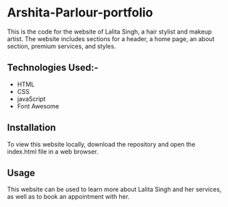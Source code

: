 # Arshita-Parlour-portfolio

This is the code for the website of Lalita Singh, a hair stylist and makeup artist. The website includes sections for a header, a home page, an about section, premium services, and styles.

## Technologies Used:-

* HTML
* CSS
* javaScript
* Font Awesome

## Installation
To view this website locally, download the repository and open the index.html file in a web browser.

## Usage
This website can be used to learn more about Lalita Singh and her services, as well as to book an appointment with her.


